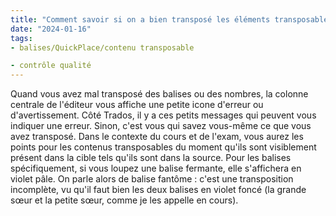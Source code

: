 ```yaml
---
title: "Comment savoir si on a bien transposé les éléments transposables ? Ils ne sont pas soulignés en bleu côté cible."
date: "2024-01-16"
tags:
- balises/QuickPlace/contenu transposable

- contrôle qualité
---
```

Quand vous avez mal transposé des balises ou des nombres, la colonne centrale de l'éditeur vous affiche une petite icone d'erreur ou d'avertissement. Côté Trados, il y a ces petits messages qui peuvent vous indiquer une erreur. Sinon, c'est vous qui savez vous-même ce que vous avez transposé.
Dans le contexte du cours et de l'exam, vous aurez les points pour les contenus transposables du moment qu'ils sont visiblement présent dans la cible tels qu'ils sont dans la source.
Pour les balises spécifiquement, si vous loupez une balise fermante, elle s'affichera en violet pâle. On parle alors de balise fantôme : c'est une transposition incomplète, vu qu'il faut bien les deux balises en violet foncé (la grande sœur et la petite sœur, comme je les appelle en cours).

